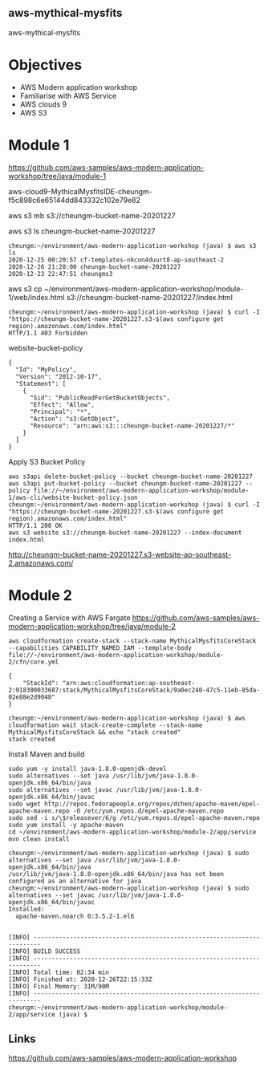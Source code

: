 ## aws-mythical-mysfits
aws-mythical-mysfits

# Objectives
-  AWS Modern application workshop
- Familiarise with AWS Service
- AWS clouds 9
- AWS S3 


# Module 1
https://github.com/aws-samples/aws-modern-application-workshop/tree/java/module-1

aws-cloud9-MythicalMysfitsIDE-cheungm-f5c898c6e65144dd843332c102e79e82

aws s3 mb s3://cheungm-bucket-name-20201227

aws s3 ls cheungm-bucket-name-20201227

```
cheungm:~/environment/aws-modern-application-workshop (java) $ aws s3 ls  
2020-12-25 00:20:57 cf-templates-nkcon4duurt8-ap-southeast-2
2020-12-26 21:28:00 cheungm-bucket-name-20201227
2020-12-23 22:47:51 cheungms3
```


aws s3 cp ~/environment/aws-modern-application-workshop/module-1/web/index.html s3://cheungm-bucket-name-20201227/index.html

```
cheungm:~/environment/aws-modern-application-workshop (java) $ curl -I "https://cheungm-bucket-name-20201227.s3-$(aws configure get region).amazonaws.com/index.html"
HTTP/1.1 403 Forbidden
```

website-bucket-policy
```
{
  "Id": "MyPolicy",
  "Version": "2012-10-17",
  "Statement": [
    {
      "Sid": "PublicReadForGetBucketObjects",
      "Effect": "Allow",
      "Principal": "*",
      "Action": "s3:GetObject",
      "Resource": "arn:aws:s3:::cheungm-bucket-name-20201227/*"
    }
  ]
}
```

Apply S3 Bucket Policy
```
aws s3api delete-bucket-policy --bucket cheungm-bucket-name-20201227
aws s3api put-bucket-policy --bucket cheungm-bucket-name-20201227 --policy file://~/environment/aws-modern-application-workshop/module-1/aws-cli/website-bucket-policy.json
cheungm:~/environment/aws-modern-application-workshop (java) $ curl -I "https://cheungm-bucket-name-20201227.s3-$(aws configure get region).amazonaws.com/index.html"
HTTP/1.1 200 OK
aws s3 website s3://cheungm-bucket-name-20201227 --index-document index.html
```

http://cheungm-bucket-name-20201227.s3-website-ap-southeast-2.amazonaws.com/


# Module 2
Creating a Service with AWS Fargate
https://github.com/aws-samples/aws-modern-application-workshop/tree/java/module-2

```
aws cloudformation create-stack --stack-name MythicalMysfitsCoreStack --capabilities CAPABILITY_NAMED_IAM --template-body file://~/environment/aws-modern-application-workshop/module-2/cfn/core.yml   

{
    "StackId": "arn:aws:cloudformation:ap-southeast-2:918300033687:stack/MythicalMysfitsCoreStack/9a0ec240-47c5-11eb-85da-02e88e2d9048"
}

cheungm:~/environment/aws-modern-application-workshop (java) $ aws cloudformation wait stack-create-complete --stack-name MythicalMysfitsCoreStack && echo "stack created"
stack created

```


Install Maven and build
```
sudo yum -y install java-1.8.0-openjdk-devel
sudo alternatives --set java /usr/lib/jvm/java-1.8.0-openjdk.x86_64/bin/java
sudo alternatives --set javac /usr/lib/jvm/java-1.8.0-openjdk.x86_64/bin/javac
sudo wget http://repos.fedorapeople.org/repos/dchen/apache-maven/epel-apache-maven.repo -O /etc/yum.repos.d/epel-apache-maven.repo
sudo sed -i s/\$releasever/6/g /etc/yum.repos.d/epel-apache-maven.repo
sudo yum install -y apache-maven
cd ~/environment/aws-modern-application-workshop/module-2/app/service
mvn clean install

cheungm:~/environment/aws-modern-application-workshop (java) $ sudo alternatives --set java /usr/lib/jvm/java-1.8.0-openjdk.x86_64/bin/java
/usr/lib/jvm/java-1.8.0-openjdk.x86_64/bin/java has not been configured as an alternative for java
cheungm:~/environment/aws-modern-application-workshop (java) $ sudo alternatives --set javac /usr/lib/jvm/java-1.8.0-openjdk.x86_64/bin/javac
Installed:
  apache-maven.noarch 0:3.5.2-1.el6          
  

[INFO] ------------------------------------------------------------------------
[INFO] BUILD SUCCESS
[INFO] ------------------------------------------------------------------------
[INFO] Total time: 02:34 min
[INFO] Finished at: 2020-12-26T22:15:33Z
[INFO] Final Memory: 31M/90M
[INFO] ------------------------------------------------------------------------
cheungm:~/environment/aws-modern-application-workshop/module-2/app/service (java) $
```

## Links
https://github.com/aws-samples/aws-modern-application-workshop
